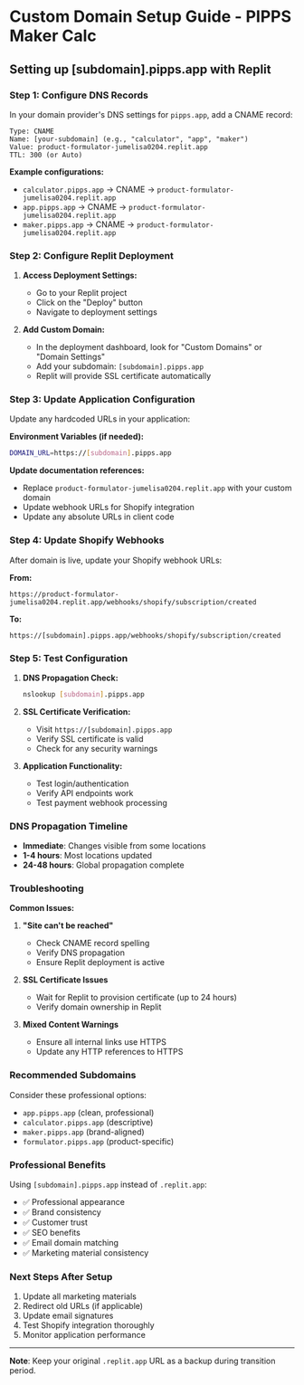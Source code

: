 # Custom Domain Setup Guide - PIPPS Maker Calc

## Setting up [subdomain].pipps.app with Replit

### Step 1: Configure DNS Records

In your domain provider's DNS settings for `pipps.app`, add a CNAME record:

```
Type: CNAME
Name: [your-subdomain] (e.g., "calculator", "app", "maker")
Value: product-formulator-jumelisa0204.replit.app
TTL: 300 (or Auto)
```

**Example configurations:**
- `calculator.pipps.app` → CNAME → `product-formulator-jumelisa0204.replit.app`
- `app.pipps.app` → CNAME → `product-formulator-jumelisa0204.replit.app`
- `maker.pipps.app` → CNAME → `product-formulator-jumelisa0204.replit.app`

### Step 2: Configure Replit Deployment

1. **Access Deployment Settings:**
   - Go to your Replit project
   - Click on the "Deploy" button
   - Navigate to deployment settings

2. **Add Custom Domain:**
   - In the deployment dashboard, look for "Custom Domains" or "Domain Settings"
   - Add your subdomain: `[subdomain].pipps.app`
   - Replit will provide SSL certificate automatically

### Step 3: Update Application Configuration

Update any hardcoded URLs in your application:

**Environment Variables (if needed):**
```bash
DOMAIN_URL=https://[subdomain].pipps.app
```

**Update documentation references:**
- Replace `product-formulator-jumelisa0204.replit.app` with your custom domain
- Update webhook URLs for Shopify integration
- Update any absolute URLs in client code

### Step 4: Update Shopify Webhooks

After domain is live, update your Shopify webhook URLs:

**From:**
```
https://product-formulator-jumelisa0204.replit.app/webhooks/shopify/subscription/created
```

**To:**
```
https://[subdomain].pipps.app/webhooks/shopify/subscription/created
```

### Step 5: Test Configuration

1. **DNS Propagation Check:**
   ```bash
   nslookup [subdomain].pipps.app
   ```

2. **SSL Certificate Verification:**
   - Visit `https://[subdomain].pipps.app`
   - Verify SSL certificate is valid
   - Check for any security warnings

3. **Application Functionality:**
   - Test login/authentication
   - Verify API endpoints work
   - Test payment webhook processing

### DNS Propagation Timeline

- **Immediate**: Changes visible from some locations
- **1-4 hours**: Most locations updated
- **24-48 hours**: Global propagation complete

### Troubleshooting

**Common Issues:**

1. **"Site can't be reached"**
   - Check CNAME record spelling
   - Verify DNS propagation
   - Ensure Replit deployment is active

2. **SSL Certificate Issues**
   - Wait for Replit to provision certificate (up to 24 hours)
   - Verify domain ownership in Replit

3. **Mixed Content Warnings**
   - Ensure all internal links use HTTPS
   - Update any HTTP references to HTTPS

### Recommended Subdomains

Consider these professional options:
- `app.pipps.app` (clean, professional)
- `calculator.pipps.app` (descriptive)
- `maker.pipps.app` (brand-aligned)
- `formulator.pipps.app` (product-specific)

### Professional Benefits

Using `[subdomain].pipps.app` instead of `.replit.app`:
- ✅ Professional appearance
- ✅ Brand consistency
- ✅ Customer trust
- ✅ SEO benefits
- ✅ Email domain matching
- ✅ Marketing material consistency

### Next Steps After Setup

1. Update all marketing materials
2. Redirect old URLs (if applicable)
3. Update email signatures
4. Test Shopify integration thoroughly
5. Monitor application performance

---

**Note**: Keep your original `.replit.app` URL as a backup during transition period.